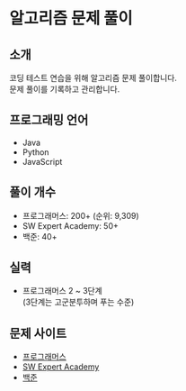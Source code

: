 # 알고리즘 문제 풀이

## 소개

코딩 테스트 연습을 위해 알고리즘 문제 풀이합니다.   
문제 풀이를 기록하고 관리합니다.


## 프로그래밍 언어

- Java
- Python
- JavaScript


## 풀이 개수

- 프로그래머스: 200+ (순위: 9,309)
- SW Expert Academy: 50+
- 백준: 40+


## 실력

- 프로그래머스 2 ~ 3단계  
  (3단계는 고군분투하며 푸는 수준)


## 문제 사이트

- [프로그래머스](https://programmers.co.kr/)
- [SW Expert Academy](https://swexpertacademy.com/)
- [백준](https://swexpertacademy.com/main/main.do)
